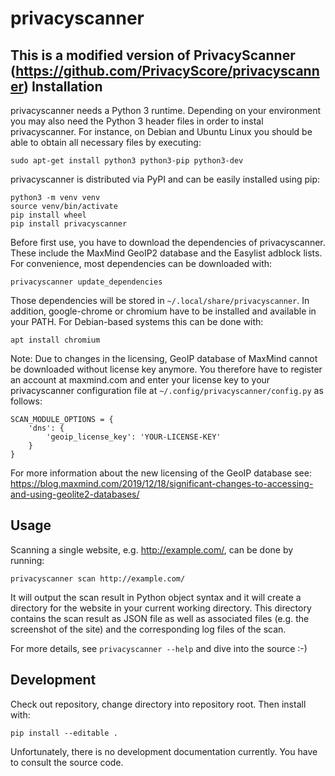 privacyscanner
==============
This is a modified version of PrivacyScanner (https://github.com/PrivacyScore/privacyscanner)
Installation
------------

privacyscanner needs a Python 3 runtime. Depending on your environment you
may also need the Python 3 header files in order to instal privacyscanner.
For instance, on Debian and Ubuntu Linux you should be able
to obtain all necessary files by executing:

    sudo apt-get install python3 python3-pip python3-dev

privacyscanner is distributed via PyPI and can be easily installed using pip:

    python3 -m venv venv
    source venv/bin/activate
    pip install wheel
    pip install privacyscanner

Before first use, you have to download the dependencies of privacyscanner.
These include the MaxMind GeoIP2 database and the Easylist adblock lists.
For convenience, most dependencies can be downloaded with:

    privacyscanner update_dependencies

Those dependencies will be stored in `~/.local/share/privacyscanner`. In
addition, google-chrome or chromium have to be installed and available in
your PATH. For Debian-based systems this can be done with:

    apt install chromium

Note: Due to changes in the licensing, GeoIP database of MaxMind cannot be
downloaded without license key anymore. You therefore have to register an
account at maxmind.com and enter your license key to your privacyscanner
configuration file at `~/.config/privacyscanner/config.py` as follows:

    SCAN_MODULE_OPTIONS = {
        'dns': {
            'geoip_license_key': 'YOUR-LICENSE-KEY'
        }
    }
    
For more information about the new licensing of the GeoIP database see:
https://blog.maxmind.com/2019/12/18/significant-changes-to-accessing-and-using-geolite2-databases/

Usage
-----

Scanning a single website, e.g. http://example.com/, can be done by running:

    privacyscanner scan http://example.com/

It will output the scan result in Python object syntax and it will create a
directory for the website in your current working directory. This directory
contains the scan result as JSON file as well as associated files (e.g. the
screenshot of the site) and the corresponding log files of the scan.

For more details, see `privacyscanner --help` and dive into the source :-)

Development
-----------

Check out repository, change directory into repository root. Then install
with:

    pip install --editable .

Unfortunately, there is no development documentation currently. You have
to consult the source code.
